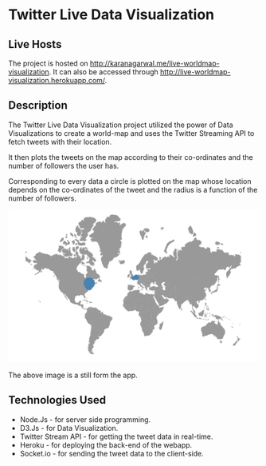 # Twitter Live Data Visualization


## Live Hosts


The project is hosted on http://karanagarwal.me/live-worldmap-visualization.
It can also be accessed through http://live-worldmap-visualization.herokuapp.com/.


## Description

The Twitter Live Data Visualization project utilized the power of Data Visualizations to create a world-map and uses the Twitter Streaming API to fetch tweets with their location.

It then plots the tweets on the map according to their co-ordinates and the number of followers the user has.

Corresponding to every data a circle is plotted on the map whose location depends on the co-ordinates of the tweet and the radius is a function of the number of followers.


![Image of Twitter Live Data Visualization](live-worldmap.jpeg)

The above image is a still form the app.

## Technologies Used

* Node.Js - for server side programming.
* D3.Js - for Data Visualization.
* Twitter Stream API - for getting the tweet data in real-time.
* Heroku - for deploying the back-end of the webapp.
* Socket.io - for sending the tweet data to the client-side.
